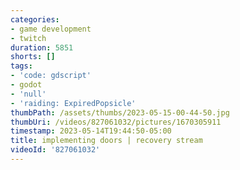 ```yaml
---
categories:
- game development
- twitch
duration: 5851
shorts: []
tags:
- 'code: gdscript'
- godot
- 'null'
- 'raiding: ExpiredPopsicle'
thumbPath: /assets/thumbs/2023-05-15-00-44-50.jpg
thumbUri: /videos/827061032/pictures/1670305911
timestamp: 2023-05-14T19:44:50-05:00
title: implementing doors | recovery stream
videoId: '827061032'
---
```

